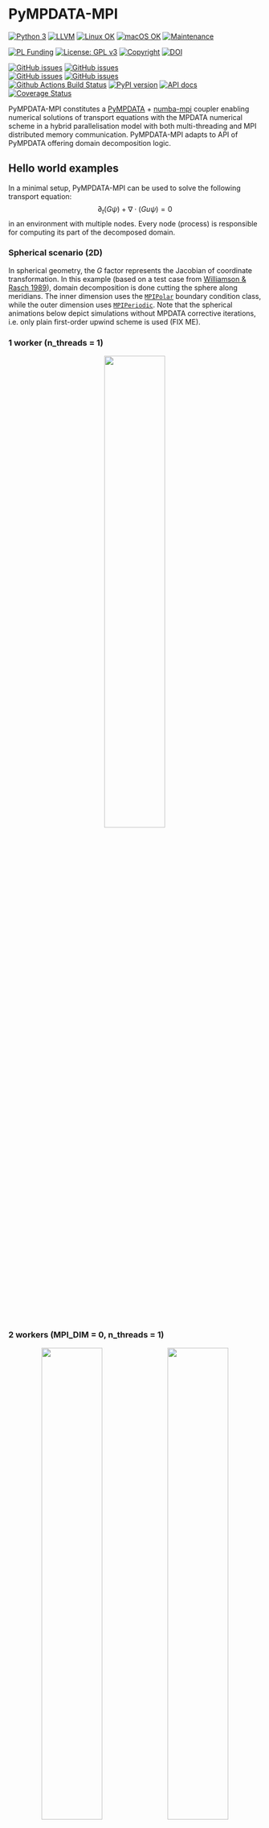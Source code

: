 # PyMPDATA-MPI

[![Python 3](https://img.shields.io/static/v1?label=Python&logo=Python&color=3776AB&message=3)](https://www.python.org/)
[![LLVM](https://img.shields.io/static/v1?label=LLVM&logo=LLVM&color=gold&message=Numba)](https://numba.pydata.org)
[![Linux OK](https://img.shields.io/static/v1?label=Linux&logo=Linux&color=yellow&message=%E2%9C%93)](https://en.wikipedia.org/wiki/Linux)
[![macOS OK](https://img.shields.io/static/v1?label=macOS&logo=Apple&color=silver&message=%E2%9C%93)](https://en.wikipedia.org/wiki/macOS)
[![Maintenance](https://img.shields.io/badge/Maintained%3F-yes-green.svg)](https://GitHub.com/open-atmos/PyMPDATA-MPI/graphs/commit-activity)

[![PL Funding](https://img.shields.io/static/v1?label=PL%20Funding%20by&color=d21132&message=NCN&logoWidth=25&logo=image/png;base64,iVBORw0KGgoAAAANSUhEUgAAABQAAAANCAYAAACpUE5eAAAABmJLR0QA/wD/AP+gvaeTAAAAKUlEQVQ4jWP8////fwYqAiZqGjZqIHUAy4dJS6lqIOMdEZvRZDPcDQQAb3cIaY1Sbi4AAAAASUVORK5CYII=)](https://www.ncn.gov.pl/?language=en)
[![License: GPL v3](https://img.shields.io/badge/License-GPL%20v3-blue.svg)](https://www.gnu.org/licenses/gpl-3.0.html)
[![Copyright](https://img.shields.io/static/v1?label=Copyright&color=249fe2&message=Jagiellonian%20University&)](https://en.uj.edu.pl/)
[![DOI](https://zenodo.org/badge/DOI/10.5281/zenodo.10866521.svg)](https://doi.org/10.5281/zenodo.10866521)    

[![GitHub issues](https://img.shields.io/github/issues-pr/open-atmos/PyMPDATA-MPI.svg?logo=github&logoColor=white)](https://github.com/open-atmos/PyMPDATA-MPI/pulls?q=)
[![GitHub issues](https://img.shields.io/github/issues-pr-closed/open-atmos/PyMPDATA-MPI.svg?logo=github&logoColor=white)](https://github.com/open-atmos/PyMPDATA-MPI/pulls?q=is:closed)    
[![GitHub issues](https://img.shields.io/github/issues/open-atmos/PyMPDATA-MPI.svg?logo=github&logoColor=white)](https://github.com/open-atmos/PyMPDATA-MPI/issues?q=)
[![GitHub issues](https://img.shields.io/github/issues-closed/open-atmos/PyMPDATA-MPI.svg?logo=github&logoColor=white)](https://github.com/open-atmos/PyMPDATA-MPI/issues?q=is:closed)   
[![Github Actions Build Status](https://github.com/open-atmos/PyMPDATA-MPI/workflows/tests+pypi/badge.svg?branch=main)](https://github.com/open-atmos/PyMPDATA-MPI/actions)
[![PyPI version](https://badge.fury.io/py/PyMPDATA-MPI.svg)](https://pypi.org/project/PyMPDATA-MPI)
[![API docs](https://img.shields.io/badge/API_docs-pdoc3-blue.svg)](https://open-atmos.github.io/PyMPDATA-MPI/)
[![Coverage Status](https://codecov.io/gh/open-atmos/PyMPDATA-MPI/branch/main/graph/badge.svg)](https://app.codecov.io/gh/open-atmos/PyMPDATA-MPI)    


PyMPDATA-MPI constitutes a [PyMPDATA](https://github.com/open-atmos/PyMPDATA) +
[numba-mpi](https://github.com/numba-mpi/numba-mpi) coupler enabling numerical solutions
of transport equations with the MPDATA numerical scheme in a
hybrid parallelisation model with both multi-threading and MPI distributed memory communication.
PyMPDATA-MPI adapts to API of PyMPDATA offering domain decomposition logic.

## Hello world examples

In a minimal setup, PyMPDATA-MPI can be used to solve the following transport equation: 
$$\partial_t (G \psi) + \nabla \cdot (Gu \psi)= 0$$
in an environment with multiple nodes.
Every node (process) is responsible for computing its part of the decomposed domain.

### Spherical scenario (2D)

In spherical geometry, the $G$ factor represents the Jacobian of coordinate transformation.
In this example (based on a test case from [Williamson & Rasch 1989](https://doi.org/10.1175/1520-0493(1989)117<0102:TDSLTW>2.0.CO;2)),
  domain decomposition is done cutting the sphere along meridians.
The inner dimension uses the [`MPIPolar`](https://open-atmos.github.io/PyMPDATA-MPI/mpi_polar.html) 
  boundary condition class, while the outer dimension uses
  [`MPIPeriodic`](https://open-atmos.github.io/PyMPDATA-MPI/mpi_periodic.html).
Note that the spherical animations below depict simulations without MPDATA corrective iterations,
  i.e. only plain first-order upwind scheme is used (FIX ME).

### 1 worker (n_threads = 1)
<p align="middle">
  <img src="https://github.com/open-atmos/PyMPDATA-MPI/releases/download/latest-generated-plots/n_iters.1_rank_0_size_1_c_field_.0.5.0.25._mpi_dim_0_n_threads_1-SphericalScenario-anim.gif" width="49%" /> 
</p>

### 2 workers (MPI_DIM = 0, n_threads = 1)
<p align="middle">
  <img src="https://github.com/open-atmos/PyMPDATA-MPI/releases/download/latest-generated-plots/n_iters.1_rank_1_size_2_c_field_.0.5.0.25._mpi_dim_0_n_threads_1-SphericalScenario-anim.gif" width="49%" /> 
  <img src="https://github.com/open-atmos/PyMPDATA-MPI/releases/download/latest-generated-plots/n_iters.1_rank_0_size_2_c_field_.0.5.0.25._mpi_dim_0_n_threads_1-SphericalScenario-anim.gif" width="49%" />
</p>

### Cartesian scenario (2D)

In the cartesian example below (based on a test case from [Arabas et al. 2014](https://doi.org/10.3233/SPR-140379)),
  a constant advector field $u$ is used (and $G=1$).
MPI (Message Passing Interface) is used 
  for handling data transfers and synchronisation with the domain decomposition
  across MPI workers done in either inner or in the outer dimension (user setting).
Multi-threading (using, e.g., OpenMP via Numba) is used for shared-memory parallelisation 
  within subdomains (indicated by dotted lines in the animations below) with threading subdomain
  split done across the inner dimension (internal PyMPDATA logic).
In this example, two corrective MPDATA iterations are employed.

### 1 worker (n_threads=3)
<p align="middle">
  <img src="https://github.com/open-atmos/PyMPDATA-MPI/releases/download/latest-generated-plots/n_iters.3_rank_0_size_1_c_field_.0.5.0.25._mpi_dim_0_n_threads_3-CartesianScenario-anim.gif" width="49%" /> 
</p>

### 2 workers (MPI_DIM = 0, n_threads = 3)
<p align="middle">
  <img src="https://github.com/open-atmos/PyMPDATA-MPI/releases/download/latest-generated-plots/n_iters.3_rank_0_size_2_c_field_.0.5.0.25._mpi_dim_0_n_threads_3-CartesianScenario-anim.gif" width="49%" />
  <img src="https://github.com/open-atmos/PyMPDATA-MPI/releases/download/latest-generated-plots/n_iters.3_rank_1_size_2_c_field_.0.5.0.25._mpi_dim_0_n_threads_3-CartesianScenario-anim.gif" width="49%" /> 
</p>

### 2 workers (MPI_DIM = -1, n_threads = 3)
<p align="middle">
  <img src="https://github.com/open-atmos/PyMPDATA-MPI/releases/download/latest-generated-plots/n_iters.3_rank_0_size_2_c_field_.0.5.0.25._mpi_dim_-1_n_threads_3-CartesianScenario-anim.gif" width="49%" />
  <img src="https://github.com/open-atmos/PyMPDATA-MPI/releases/download/latest-generated-plots/n_iters.3_rank_1_size_2_c_field_.0.5.0.25._mpi_dim_-1_n_threads_3-CartesianScenario-anim.gif" width="49%" /> 
</p>

### 3 workers (MPI_DIM = 0, n_threads = 3)
<p align="middle">
  <img src="https://github.com/open-atmos/PyMPDATA-MPI/releases/download/latest-generated-plots/n_iters.3_rank_0_size_3_c_field_.0.5.0.25._mpi_dim_0_n_threads_3-CartesianScenario-anim.gif" width="32%" />
  <img src="https://github.com/open-atmos/PyMPDATA-MPI/releases/download/latest-generated-plots/n_iters.3_rank_1_size_3_c_field_.0.5.0.25._mpi_dim_0_n_threads_3-CartesianScenario-anim.gif" width="32%" />
  <img src="https://github.com/open-atmos/PyMPDATA-MPI/releases/download/latest-generated-plots/n_iters.3_rank_2_size_3_c_field_.0.5.0.25._mpi_dim_0_n_threads_3-CartesianScenario-anim.gif" width="32%" />
</p>

### 3 workers (MPI_DIM = -1, n_threads = 3)
<p align="middle">
  <img src="https://github.com/open-atmos/PyMPDATA-MPI/releases/download/latest-generated-plots/n_iters.3_rank_0_size_3_c_field_.0.5.0.25._mpi_dim_-1_n_threads_3-CartesianScenario-anim.gif" width="32%" />
  <img src="https://github.com/open-atmos/PyMPDATA-MPI/releases/download/latest-generated-plots/n_iters.3_rank_1_size_3_c_field_.0.5.0.25._mpi_dim_-1_n_threads_3-CartesianScenario-anim.gif" width="32%" />
  <img src="https://github.com/open-atmos/PyMPDATA-MPI/releases/download/latest-generated-plots/n_iters.3_rank_2_size_3_c_field_.0.5.0.25._mpi_dim_-1_n_threads_3-CartesianScenario-anim.gif" width="32%" />
</p>

## Package architecture

```mermaid
    flowchart BT

    H5PY ---> HDF{{HDF5}}
    subgraph pythonic-dependencies [Python]
      TESTS --> H[pytest-mpi]
      subgraph PyMPDATA-MPI ["PyMPDATA-MPI"]
        TESTS["PyMPDATA-MPI[tests]"] --> CASES(simulation scenarios)
        A1["PyMPDATA-MPI[examples]"] --> CASES
        CASES --> D[PyMPDATA-MPI]
      end
      A1 ---> C[py-modelrunner]
      CASES ---> H5PY[h5py]
      D --> E[numba-mpi]
      H --> X[pytest]
      E --> N
      F --> N[Numba]
      D --> F[PyMPDATA]
    end
    H ---> MPI
    C ---> slurm{{slurm}}
    N --> OMPI{{OpenMP}}
    N --> L{{LLVM}}
    E ---> MPI{{MPI}}
    HDF --> MPI
    slurm --> MPI

style D fill:#7ae7ff,stroke-width:2px,color:#2B2B2B

click H "https://pypi.org/p/pytest-mpi"
click X "https://pypi.org/p/pytest"
click F "https://pypi.org/p/PyMPDATA"
click N "https://pypi.org/p/numba"
click C "https://pypi.org/p/py-modelrunner"
click H5PY "https://pypi.org/p/h5py"
click E "https://pypi.org/p/numba-mpi"
click A1 "https://pypi.org/p/PyMPDATA-MPI"
click D "https://pypi.org/p/PyMPDATA-MPI"
click TESTS "https://pypi.org/p/PyMPDATA-MPI"
```
Rectangular boxes indicate pip-installable Python packages (click to go to pypi.org package site).
## Credits:

Development of PyMPDATA-MPI has been supported by the [Poland's National Science Centre](https://www.ncn.gov.pl/?language=en) 
(grant no. 2020/39/D/ST10/01220).

We acknowledge Poland’s high-performance computing infrastructure [PLGrid](https://plgrid.pl/) (HPC Centers: [ACK Cyfronet AGH](https://www.cyfronet.pl/en/)) 
for providing computer facilities and support within computational grant no. PLG/2023/016369

copyright: [Jagiellonian University](https://en.uj.edu.pl/en) & [AGH University of Krakow](https://agh.edu.pl/en)   
licence: [GPL v3](https://www.gnu.org/licenses/gpl-3.0.html)

## Design goals

- MPI support for [PyMPDATA](https://pypi.org/project/PyMPDATA/) implemented externally (i.e., not incurring any overhead or additional dependencies for PyMPDATA users)
- MPI calls within [Numba njitted code](https://numba.pydata.org/numba-doc/dev/reference/jit-compilation.html) (hence not using [`mpi4py`](https://mpi4py.readthedocs.io/), but rather [`numba-mpi`](https://pypi.org/p/numba-mpi/))
- hybrid domain-decomposition parallelism: threading (internal in PyMPDATA, in the inner dimension) + MPI (either inner or outer dimension)
- example simulation scenarios featuring HDF5/MPI-IO output storage (using [h5py](https://www.h5py.org/))
- [py-modelrunner](https://github.com/zwicker-group/py-modelrunner) simulation orchestration
- portability across Linux & macOS (no Windows support as of now due to [challenges in getting HDF5/MPI-IO to work there](https://docs.h5py.org/en/stable/build.html#source-installation-on-windows))
- Continuous Integration (CI) with different OSes and different MPI implementations (leveraging to mpi4py's [setup-mpi Github Action](https://github.com/mpi4py/setup-mpi/))
- full test coverage including CI builds asserting on same results with multi-node vs. single-node computations (with help of [pytest-mpi](https://pypi.org/p/pytest-mpi/))
- ships as a [pip-installable package](https://pypi.org/project/PyMPDATA-MPI) - aimed to be a dependency of domain-specific packages 

## Related resources

### open-source Large-Eddy-Simulation and related software

#### Julia
- https://github.com/CliMA/ClimateMachine.jl/
#### C++
- https://github.com/microhh/microhh
- https://github.com/igfuw/UWLCM
#### C/CUDA
- https://github.com/NCAR/FastEddy-model
#### FORTRAN
- https://github.com/dalesteam/dales
- https://github.com/uclales/uclales
- https://github.com/UCLALES-SALSA/UCLALES-SALSA
- https://github.com/igfuw/bE_SDs
- https://github.com/pencil-code/pencil-code
- https://github.com/AtmosFOAM/AtmosFOAM
- https://github.com/scale-met/scale
#### Python (incl. Cython) 
- https://github.com/CliMA/pycles
- https://github.com/pnnl/pinacles
